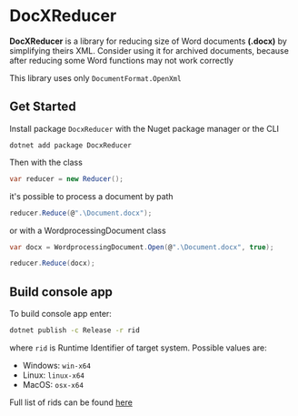 # DocXReducer

**DocXReducer** is a library for reducing size of Word documents **(.docx)** by simplifying theirs XML. Consider using it for archived documents, because after reducing some Word functions may not work correctly

This library uses only `DocumentFormat.OpenXml`

## Get Started

Install package `DocxReducer` with the Nuget package manager or the CLI

```
dotnet add package DocxReducer
```

Then with the class
```cs
var reducer = new Reducer();
```

it's possible to process a document by path

```cs
reducer.Reduce(@".\Document.docx");
```

or with a WordprocessingDocument class
```cs
var docx = WordprocessingDocument.Open(@".\Document.docx", true);

reducer.Reduce(docx);
```

## Build console app

To build console app enter:

```bash
dotnet publish -c Release -r rid
```

where `rid` is Runtime Identifier of target system. Possible values are:

- Windows: `win-x64`
- Linux: `linux-x64`
- MacOS: `osx-x64`

Full list of rids can be found [here](https://github.com/dotnet/runtime/blob/main/src/libraries/Microsoft.NETCore.Platforms/src/runtime.json)
